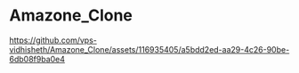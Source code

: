 # Amazone_Clone





https://github.com/vps-vidhisheth/Amazone_Clone/assets/116935405/a5bdd2ed-aa29-4c26-90be-6db08f9ba0e4

